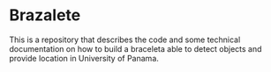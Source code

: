 # Brazalete
This is a repository that describes the code and some technical documentation on how to build a braceleta able to detect objects and provide location in University of Panama.
